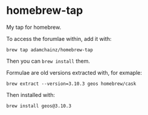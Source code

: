 homebrew-tap
============

My tap for homebrew.

To access the forumlae within, add it with:

    brew tap adamchainz/homebrew-tap

Then you can `brew install` them.

Formulae are old versions extracted with, for exmaple:

    brew extract --version=3.10.3 geos homebrew/cask

Then installed with:

    brew install geos@3.10.3
